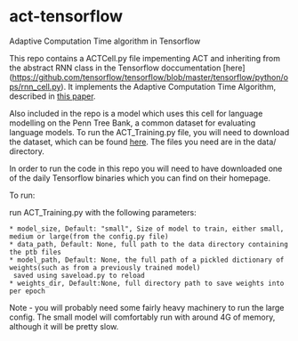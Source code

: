 # act-tensorflow
Adaptive Computation Time algorithm in Tensorflow

This repo contains a ACTCell.py file impementing ACT and inheriting from the abstract RNN class in the Tensorflow doccumentation [here]\
(https://github.com/tensorflow/tensorflow/blob/master/tensorflow/python/ops/rnn_cell.py). It implements the
Adaptive Computation Time Algorithm, described in [this paper](http://arxiv.org/pdf/1603.08983v4.pdf).

Also included in the repo is a model which uses this cell for language modelling on the Penn Tree Bank,
a common dataset for evaluating language models. To run the ACT_Training.py file, you will need to download
the dataset, which can be found [here](http://www.fit.vutbr.cz/~imikolov/rnnlm/simple-examples.tgz). The files
you need are in the data/ directory.

In order to run the code in this repo you will need to have downloaded one of the daily Tensorflow binaries which you can find on their homepage.


To run:

run ACT_Training.py with the following parameters:

    * model_size, Default: "small", Size of model to train, either small, medium or large(from the config.py file)
    * data_path, Default: None, full path to the data directory containing the ptb files
    * model_path, Default: None, the full path of a pickled dictionary of weights(such as from a previously trained model)
     saved using saveload.py to reload
    * weights_dir, Default:None, full directory path to save weights into per epoch


Note - you will probably need some fairly heavy machinery to run the large config. The small model
will comfortably run with around 4G of memory, although it will be pretty slow.

